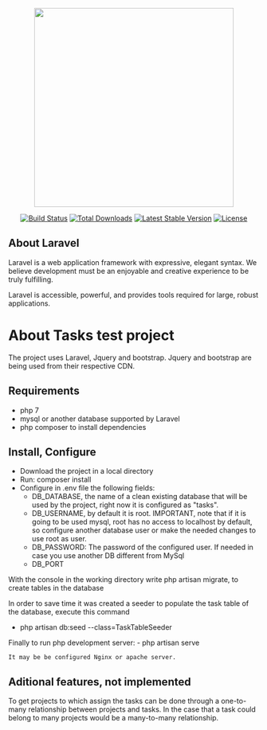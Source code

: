 <p align="center"><img src="https://res.cloudinary.com/dtfbvvkyp/image/upload/v1566331377/laravel-logolockup-cmyk-red.svg" width="400"></p>

<p align="center">
<a href="https://travis-ci.org/laravel/framework"><img src="https://travis-ci.org/laravel/framework.svg" alt="Build Status"></a>
<a href="https://packagist.org/packages/laravel/framework"><img src="https://poser.pugx.org/laravel/framework/d/total.svg" alt="Total Downloads"></a>
<a href="https://packagist.org/packages/laravel/framework"><img src="https://poser.pugx.org/laravel/framework/v/stable.svg" alt="Latest Stable Version"></a>
<a href="https://packagist.org/packages/laravel/framework"><img src="https://poser.pugx.org/laravel/framework/license.svg" alt="License"></a>
</p>

## About Laravel

Laravel is a web application framework with expressive, elegant syntax. We believe development must be an enjoyable and creative experience to be truly fulfilling.

Laravel is accessible, powerful, and provides tools required for large, robust applications.


# About Tasks test project
The project uses Laravel, Jquery and bootstrap.
Jquery and bootstrap are being used from their respective CDN.

## Requirements
 - php 7
 - mysql or another database supported by Laravel
 - php composer to install dependencies

## Install, Configure

- Download the project in a local directory
- Run: composer install
- Configure in .env file the following fields:
	- DB_DATABASE, the name of a clean existing database that will be used by the project, right now it is configured as "tasks".
	- DB_USERNAME, by default it is root. IMPORTANT, note that if it is going to be used mysql, root has no access to localhost by default, so configure another database user or make the needed changes to use root as user.
	- DB_PASSWORD: The password of the configured user.
	If needed in case you use another DB different from MySql
	- DB_PORT

With the console in the working directory write 
	php artisan migrate, to create tables in the database 

In order to save time it was created a seeder to populate the task table of the database, execute this command
 - php artisan db:seed --class=TaskTableSeeder

Finally to run php development server:
	- php artisan serve

	It may be be configured Nginx or apache server.
## Aditional features, not implemented
To get projects to which assign the tasks can be done through a one-to-many relationship between projects and tasks. In the case that a task could belong to many projects would be a many-to-many relationship.
